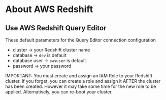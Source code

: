 # About AWS Redshift

## Use AWS Redshift Query Editor

These default parameters for the Query Editor connection configuration
- cluster -> your Redshift cluster name
- database -> `dev` is default  
- database user -> `awsuser` is default
- password -> your password

IMPORTANT: You must create and assign an IAM Role to your Redshift cluster.
If you forget, you can create a role and assign it AFTER the cluster has been created.
However it may take some time for the new role to be applied.  Alternatively, you can re-boot your cluster.
